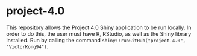 # project-4.0
This repository allows the Project 4.0 Shiny application to be run locally. In
order to do this, the user must have R, RStudio, as well as the Shiny library
installed. Run by calling the command
`shiny::runGitHub("project-4.0", "VictorKong94")`.
